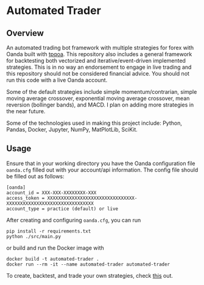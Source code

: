# Automated Trader

## Overview
An automated trading bot framework with multiple strategies for forex with Oanda built with [tpqoa](https://github.com/yhilpisch/tpqoa). This repository also includes a general framework for backtesting both vectorized and iterative/event-driven implemented strategies. This is in no way an endorsement to engage in live trading and this repository should not be considered financial advice. You should not run this code with a live Oanda account.

Some of the default strategies include simple momentum/contrarian, simple moving average crossover, exponential moving average crossover, mean reversion (bollinger bands), and MACD. I plan on adding more strategies in the near future.

Some of the technologies used in making this project include: Python, Pandas, Docker, Jupyter, NumPy, MatPlotLib, SciKit.

## Usage
Ensure that in your working directory you have the Oanda configuration file `oanda.cfg` filled out with your account/api information. The config file should be filled out as follows:
```
[oanda]
account_id = XXX-XXX-XXXXXXXX-XXX
access_token = XXXXXXXXXXXXXXXXXXXXXXXXXXXXXXXX-XXXXXXXXXXXXXXXXXXXXXXXXXXXXXXXX
account_type = practice (default) or live
```
After creating and configuring `oanda.cfg`, you can run

```
pip install -r requirements.txt
python ./src/main.py
```

or build and run the Docker image with

```
docker build -t automated-trader .
docker run --rm -it --name automated-trader automated-trader
```

To create, backtest, and trade your own strategies, check [this](src/main.ipynb) out.